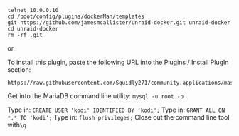 ```
telnet 10.0.0.10
cd /boot/config/plugins/dockerMan/templates
git https://github.com/jamesmcallister/unraid-docker.git unraid-docker
cd unraid-docker
rm -rf .git
```

or

To install this plugin, paste the following URL into the Plugins / Install PlugIn section:

```
https://raw.githubusercontent.com/Squidly271/community.applications/master/plugins/community.applications.plg
```


Get into the MariaDB command line utility: `mysql -u root -p`

Type in: `CREATE USER 'kodi' IDENTIFIED BY 'kodi';`
Type in: `GRANT ALL ON *.* TO 'kodi';`
Type in: `flush privileges;`
Close out the command line tool with`\q`